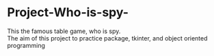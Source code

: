 # Project-Who-is-spy-
This the famous table game, who is spy.  
The aim of this project to practice package, tkinter, and object oriented programming  
